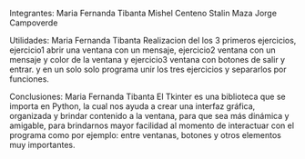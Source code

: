 Integrantes:
Maria Fernanda Tibanta
Mishel Centeno
Stalin Maza
Jorge Campoverde

Utilidades:
Maria Fernanda Tibanta 
Realizacion del los 3 primeros ejercicios, ejercicio1 abrir una ventana con un mensaje, ejercicio2 ventana con un mensaje y color de la ventana y ejercicio3 ventana con botones de salir y entrar. y en un solo solo  programa unir los tres ejercicios y separarlos por funciones.

Conclusiones:
Maria Fernanda Tibanta 
El Tkinter es una biblioteca que se importa en  Python, la cual  nos ayuda a crear una interfaz gráfica, organizada y brindar contenido a la ventana, para que sea más dinámica y amigable, para brindarnos mayor facilidad al momento de  interactuar con el programa como por ejemplo: entre ventanas, botones y otros elementos muy importantes.
